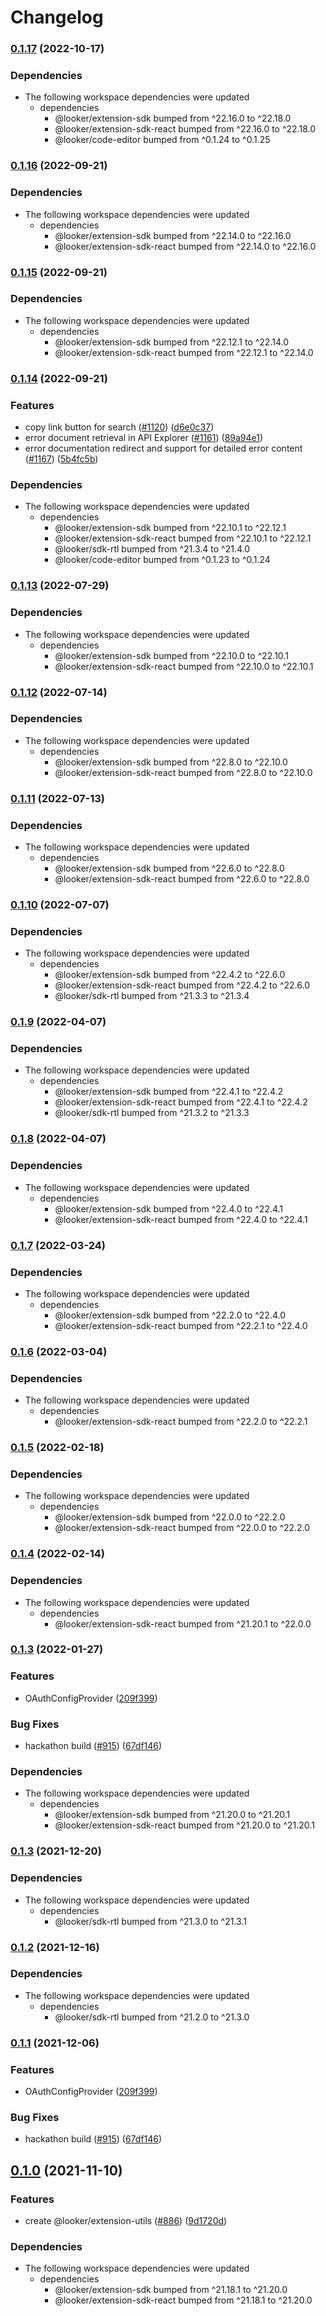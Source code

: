 # Changelog

### [0.1.17](https://www.github.com/looker-open-source/sdk-codegen/compare/extension-utils-v0.1.16...extension-utils-v0.1.17) (2022-10-17)


### Dependencies

* The following workspace dependencies were updated
  * dependencies
    * @looker/extension-sdk bumped from ^22.16.0 to ^22.18.0
    * @looker/extension-sdk-react bumped from ^22.16.0 to ^22.18.0
    * @looker/code-editor bumped from ^0.1.24 to ^0.1.25

### [0.1.16](https://www.github.com/looker-open-source/sdk-codegen/compare/extension-utils-v0.1.15...extension-utils-v0.1.16) (2022-09-21)


### Dependencies

* The following workspace dependencies were updated
  * dependencies
    * @looker/extension-sdk bumped from ^22.14.0 to ^22.16.0
    * @looker/extension-sdk-react bumped from ^22.14.0 to ^22.16.0

### [0.1.15](https://www.github.com/looker-open-source/sdk-codegen/compare/extension-utils-v0.1.14...extension-utils-v0.1.15) (2022-09-21)


### Dependencies

* The following workspace dependencies were updated
  * dependencies
    * @looker/extension-sdk bumped from ^22.12.1 to ^22.14.0
    * @looker/extension-sdk-react bumped from ^22.12.1 to ^22.14.0

### [0.1.14](https://www.github.com/looker-open-source/sdk-codegen/compare/extension-utils-v0.1.13...extension-utils-v0.1.14) (2022-09-21)


### Features

* copy link button for search ([#1120](https://www.github.com/looker-open-source/sdk-codegen/issues/1120)) ([d6e0c37](https://www.github.com/looker-open-source/sdk-codegen/commit/d6e0c37ae36b1ff4129cf3bb30f8462f4aa49b0d))
* error document retrieval in API Explorer ([#1161](https://www.github.com/looker-open-source/sdk-codegen/issues/1161)) ([89a94e1](https://www.github.com/looker-open-source/sdk-codegen/commit/89a94e167b8a3e1aa662c0b5de7c585b3eac2f13))
* error documentation redirect and support for detailed error content ([#1167](https://www.github.com/looker-open-source/sdk-codegen/issues/1167)) ([5b4fc5b](https://www.github.com/looker-open-source/sdk-codegen/commit/5b4fc5b91e05ed4ccd9090724e4ac3f506b541fd))


### Dependencies

* The following workspace dependencies were updated
  * dependencies
    * @looker/extension-sdk bumped from ^22.10.1 to ^22.12.1
    * @looker/extension-sdk-react bumped from ^22.10.1 to ^22.12.1
    * @looker/sdk-rtl bumped from ^21.3.4 to ^21.4.0
    * @looker/code-editor bumped from ^0.1.23 to ^0.1.24

### [0.1.13](https://www.github.com/looker-open-source/sdk-codegen/compare/extension-utils-v0.1.12...extension-utils-v0.1.13) (2022-07-29)


### Dependencies

* The following workspace dependencies were updated
  * dependencies
    * @looker/extension-sdk bumped from ^22.10.0 to ^22.10.1
    * @looker/extension-sdk-react bumped from ^22.10.0 to ^22.10.1

### [0.1.12](https://www.github.com/looker-open-source/sdk-codegen/compare/extension-utils-v0.1.11...extension-utils-v0.1.12) (2022-07-14)


### Dependencies

* The following workspace dependencies were updated
  * dependencies
    * @looker/extension-sdk bumped from ^22.8.0 to ^22.10.0
    * @looker/extension-sdk-react bumped from ^22.8.0 to ^22.10.0

### [0.1.11](https://www.github.com/looker-open-source/sdk-codegen/compare/extension-utils-v0.1.10...extension-utils-v0.1.11) (2022-07-13)


### Dependencies

* The following workspace dependencies were updated
  * dependencies
    * @looker/extension-sdk bumped from ^22.6.0 to ^22.8.0
    * @looker/extension-sdk-react bumped from ^22.6.0 to ^22.8.0

### [0.1.10](https://www.github.com/looker-open-source/sdk-codegen/compare/extension-utils-v0.1.9...extension-utils-v0.1.10) (2022-07-07)


### Dependencies

* The following workspace dependencies were updated
  * dependencies
    * @looker/extension-sdk bumped from ^22.4.2 to ^22.6.0
    * @looker/extension-sdk-react bumped from ^22.4.2 to ^22.6.0
    * @looker/sdk-rtl bumped from ^21.3.3 to ^21.3.4

### [0.1.9](https://www.github.com/looker-open-source/sdk-codegen/compare/extension-utils-v0.1.8...extension-utils-v0.1.9) (2022-04-07)


### Dependencies

* The following workspace dependencies were updated
  * dependencies
    * @looker/extension-sdk bumped from ^22.4.1 to ^22.4.2
    * @looker/extension-sdk-react bumped from ^22.4.1 to ^22.4.2
    * @looker/sdk-rtl bumped from ^21.3.2 to ^21.3.3

### [0.1.8](https://www.github.com/looker-open-source/sdk-codegen/compare/extension-utils-v0.1.7...extension-utils-v0.1.8) (2022-04-07)


### Dependencies

* The following workspace dependencies were updated
  * dependencies
    * @looker/extension-sdk bumped from ^22.4.0 to ^22.4.1
    * @looker/extension-sdk-react bumped from ^22.4.0 to ^22.4.1

### [0.1.7](https://www.github.com/looker-open-source/sdk-codegen/compare/extension-utils-v0.1.6...extension-utils-v0.1.7) (2022-03-24)


### Dependencies

* The following workspace dependencies were updated
  * dependencies
    * @looker/extension-sdk bumped from ^22.2.0 to ^22.4.0
    * @looker/extension-sdk-react bumped from ^22.2.1 to ^22.4.0

### [0.1.6](https://www.github.com/looker-open-source/sdk-codegen/compare/extension-utils-v0.1.5...extension-utils-v0.1.6) (2022-03-04)


### Dependencies

* The following workspace dependencies were updated
  * dependencies
    * @looker/extension-sdk-react bumped from ^22.2.0 to ^22.2.1

### [0.1.5](https://www.github.com/looker-open-source/sdk-codegen/compare/extension-utils-v0.1.4...extension-utils-v0.1.5) (2022-02-18)


### Dependencies

* The following workspace dependencies were updated
  * dependencies
    * @looker/extension-sdk bumped from ^22.0.0 to ^22.2.0
    * @looker/extension-sdk-react bumped from ^22.0.0 to ^22.2.0

### [0.1.4](https://www.github.com/looker-open-source/sdk-codegen/compare/extension-utils-v0.1.3...extension-utils-v0.1.4) (2022-02-14)


### Dependencies

* The following workspace dependencies were updated
  * dependencies
    * @looker/extension-sdk-react bumped from ^21.20.1 to ^22.0.0

### [0.1.3](https://www.github.com/looker-open-source/sdk-codegen/compare/extension-utils-v0.1.0...extension-utils-v0.1.3) (2022-01-27)


### Features

* OAuthConfigProvider ([209f399](https://www.github.com/looker-open-source/sdk-codegen/commit/209f399a089beb28405a178d3dc8f769478ae97b))


### Bug Fixes

* hackathon build ([#915](https://www.github.com/looker-open-source/sdk-codegen/issues/915)) ([67df146](https://www.github.com/looker-open-source/sdk-codegen/commit/67df1465d1ec04709c0c20d9a1b157f9199f795e))


### Dependencies

* The following workspace dependencies were updated
  * dependencies
    * @looker/extension-sdk bumped from ^21.20.0 to ^21.20.1
    * @looker/extension-sdk-react bumped from ^21.20.0 to ^21.20.1

### [0.1.3](https://www.github.com/looker-open-source/sdk-codegen/compare/extension-utils-v0.1.2...extension-utils-v0.1.3) (2021-12-20)


### Dependencies

* The following workspace dependencies were updated
  * dependencies
    * @looker/sdk-rtl bumped from ^21.3.0 to ^21.3.1

### [0.1.2](https://www.github.com/looker-open-source/sdk-codegen/compare/extension-utils-v0.1.1...extension-utils-v0.1.2) (2021-12-16)


### Dependencies

* The following workspace dependencies were updated
  * dependencies
    * @looker/sdk-rtl bumped from ^21.2.0 to ^21.3.0

### [0.1.1](https://www.github.com/looker-open-source/sdk-codegen/compare/extension-utils-v0.1.0...extension-utils-v0.1.1) (2021-12-06)


### Features

* OAuthConfigProvider ([209f399](https://www.github.com/looker-open-source/sdk-codegen/commit/209f399a089beb28405a178d3dc8f769478ae97b))


### Bug Fixes

* hackathon build ([#915](https://www.github.com/looker-open-source/sdk-codegen/issues/915)) ([67df146](https://www.github.com/looker-open-source/sdk-codegen/commit/67df1465d1ec04709c0c20d9a1b157f9199f795e))

## [0.1.0](https://www.github.com/looker-open-source/sdk-codegen/compare/sdk-codegen-all-v1.17.1...extension-utils-v0.1.0) (2021-11-10)


### Features

* create @looker/extension-utils ([#886](https://www.github.com/looker-open-source/sdk-codegen/issues/886)) ([9d1720d](https://www.github.com/looker-open-source/sdk-codegen/commit/9d1720d9a4cec00c45195dd9c716d9a2a929264f))



### Dependencies

* The following workspace dependencies were updated
  * dependencies
    * @looker/extension-sdk bumped from ^21.18.1 to ^21.20.0
    * @looker/extension-sdk-react bumped from ^21.18.1 to ^21.20.0
